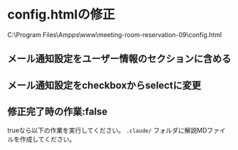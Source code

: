 # config.htmlの修正

C:\Program Files\Ampps\www\meeting-room-reservation-09\config.html

## メール通知設定をユーザー情報のセクションに含める

## メール通知設定をcheckboxからselectに変更

## 修正完了時の作業:false
trueなら以下の作業を実行してください。
`.claude/` フォルダに解説MDファイルを作成してください。